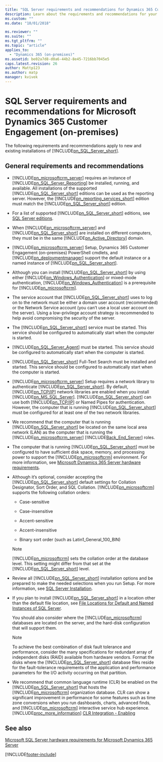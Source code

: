 ```yaml
---
title: "SQL Server requirements and recommendations for Dynamics 365 Customer Engagement (on-premises) | Microsoft Docs"
description: Learn about the requirements and recommendations for your SQL Server deployment when used with Dynamics 365 Customer Engagement (on-premises)
ms.custom: ""
ms.date: "10/01/2018"

ms.reviewer: ""
ms.suite: ""
ms.tgt_pltfrm: ""
ms.topic: "article"
applies_to: 
  - "Dynamics 365 (on-premises)"
ms.assetid: be02a7d8-d0a6-44b2-8e45-7216bb7045e5
caps.latest.revision: 26
author: Mattp123
ms.author: matp
manager: kvivek
---
```

# SQL Server requirements and recommendations for Microsoft Dynamics 365 Customer Engagement (on-premises)



The following requirements and recommendations apply to new and existing installations of [!INCLUDE[pn_SQL_Server_short](../includes/pn-sql-server-short.md)].  
  
<a name="sql_gen_rec"></a>   
## General requirements and recommendations  
  
-   [!INCLUDE[pn_microsoftcrm_server](../includes/pn-microsoftcrm-server.md)] requires an instance of [!INCLUDE[pn_SQL_Server_Reporting](../includes/pn-sql-server-reporting.md)] be installed, running, and available. All installations of the supported [!INCLUDE[pn_SQL_Server_short](../includes/pn-sql-server-short.md)] editions can be used as the reporting server. However, the [!INCLUDE[pn_reporting_services_short](../includes/pn-reporting-services-short.md)] edition must match the [!INCLUDE[pn_SQL_Server_short](../includes/pn-sql-server-short.md)] edition.  
  
-   For a list of supported [!INCLUDE[pn_SQL_Server_short](../includes/pn-sql-server-short.md)] editions, see [SQL Server editions](software-requirements-for-microsoft-dynamics-365-server.md#sql_server_editions).  
  
-   When [!INCLUDE[pn_microsoftcrm_server](../includes/pn-microsoftcrm-server.md)] and [!INCLUDE[pn_SQL_Server_short](../includes/pn-sql-server-short.md)] are installed on different computers, they must be in the same [!INCLUDE[pn_Active_Directory](../includes/pn-active-directory.md)] domain.  
  
-   [!INCLUDE[pn_microsoftcrm_server](../includes/pn-microsoftcrm-server.md)] Setup, Dynamics 365 Customer Engagement (on-premises) PowerShell cmdlets, and [!INCLUDE[pn_deploymentmanager](../includes/pn-deploymentmanager.md)] support the default instance or a named instance of [!INCLUDE[pn_SQL_Server_short](../includes/pn-sql-server-short.md)].  
  
-   Although you can install [!INCLUDE[pn_SQL_Server_short](../includes/pn-sql-server-short.md)] by using either [!INCLUDE[pn_Windows_Authentication](../includes/pn-windows-authentication.md)] or mixed-mode authentication, [!INCLUDE[pn_Windows_Authentication](../includes/pn-windows-authentication.md)] is a prerequisite for [!INCLUDE[pn_microsoftcrm](../includes/pn-microsoftcrm.md)].  
  
-   The service account that [!INCLUDE[pn_SQL_Server_short](../includes/pn-sql-server-short.md)] uses to log on to the network must be either a domain user account (recommended) or the Network Service account (you can’t use a local user account on the server). Using a low-privilege account strategy is recommended to help avoid compromising the security of the server.  
  
-   The [!INCLUDE[pn_SQL_Server_short](../includes/pn-sql-server-short.md)] service must be started. This service should be configured to automatically start when the computer is started.  
  
-   [!INCLUDE[pn_SQL_Server_Agent](../includes/pn-sql-server-agent.md)] must be started. This service should be configured to automatically start when the computer is started.  
  
-   [!INCLUDE[pn_SQL_Server_short](../includes/pn-sql-server-short.md)] Full-Text Search must be installed and started. This service should be configured to automatically start when the computer is started.  
  
-   [!INCLUDE[pn_microsoftcrm_server](../includes/pn-microsoftcrm-server.md)] Setup requires a network library to authenticate [!INCLUDE[pn_SQL_Server_short](../includes/pn-sql-server-short.md)]. By default, [!INCLUDE[pn_TCP/IP](../includes/pn_tcp_ip_md.md)] network libraries are enabled when you install [!INCLUDE[pn_MS_SQL_Server](../includes/pn-ms-sql-server.md)]. [!INCLUDE[pn_SQL_Server_short](../includes/pn-sql-server-short.md)] can use both [!INCLUDE[pn_TCP/IP](../includes/pn_tcp_ip_md.md)] or Named Pipes for authentication. However, the computer that is running [!INCLUDE[pn_SQL_Server_short](../includes/pn-sql-server-short.md)] must be configured for at least one of the two network libraries.  
  
-   We recommend that the computer that is running [!INCLUDE[pn_SQL_Server_short](../includes/pn-sql-server-short.md)] be located on the same local area network (LAN) as the computer that is running the [!INCLUDE[pn_microsoftcrm_server](../includes/pn-microsoftcrm-server.md)] [!INCLUDE[Back_End_Server](../includes/back-end-server.md)] roles. <!-- For a description of the server roles, see [Dynamics 365 Server roles](microsoft-dynamics-365-server-roles.md). --> 
  
-   The computer that is running [!INCLUDE[pn_SQL_Server_short](../includes/pn-sql-server-short.md)] must be configured to have sufficient disk space, memory, and processing power to support the [!INCLUDE[pn_microsoftcrm](../includes/pn-microsoftcrm.md)] environment. For more information, see [Microsoft Dynamics 365 Server hardware requirements](microsoft-dynamics-365-server-hardware-requirements.md).  
  
-   Although it’s optional, consider accepting the [!INCLUDE[pn_SQL_Server_short](../includes/pn-sql-server-short.md)] default settings for Collation Designator, Sort Order, and SQL Collation. [!INCLUDE[pn_microsoftcrm](../includes/pn-microsoftcrm.md)] supports the following collation orders:  
  
    -   Case-sensitive  
  
    -   Case-insensitive  
  
    -   Accent-sensitive  
  
    -   Accent-insensitive  
  
    -   Binary sort order (such as Latin1_General_100_BIN)  
  
    > [!NOTE]
    > [!INCLUDE[pn_microsoftcrm](../includes/pn-microsoftcrm.md)] sets the collation order at the database level. This setting might differ from that set at the [!INCLUDE[pn_SQL_Server_short](../includes/pn-sql-server-short.md)] level.  
  
-   Review all [!INCLUDE[pn_SQL_Server_short](../includes/pn-sql-server-short.md)] installation options and be prepared to make the needed selections when you run Setup. For more information, see [SQL Server Installation](/sql/database-engine/install-windows/installation-for-sql-server?view=sql-server-2017&preserve-view=true).  
  
-   If you plan to install [!INCLUDE[pn_SQL_Server_short](../includes/pn-sql-server-short.md)] in a location other than the default file location, see [File Locations for Default and Named Instances of SQL Server](/sql/sql-server/install/file-locations-for-default-and-named-instances-of-sql-server?view=sql-server-2017&preserve-view=true).  
  
     You should also consider where the [!INCLUDE[pn_microsoftcrm](../includes/pn-microsoftcrm.md)] databases are located on the server, and the hard-disk configuration that will support them.  
  
    > [!NOTE]
    >  To achieve the best combination of disk fault tolerance and performance, consider the many specifications for redundant array of independent disks (RAID) available from hardware vendors. Format the disks where the [!INCLUDE[pn_SQL_Server_short](../includes/pn-sql-server-short.md)] database files reside for the fault-tolerance requirements of the application and performance parameters for the I/O activity occurring on that partition.  
  
-   We recommend that common language runtime (CLR) be enabled on the [!INCLUDE[pn_SQL_Server_short](../includes/pn-sql-server-short.md)] that hosts the [!INCLUDE[pn_microsoftcrm](../includes/pn-microsoftcrm.md)] organization database. CLR can show a significant improvement in performance for some features such as time zone conversions when you run dashboards, charts, advanced finds, and [!INCLUDE[pn_microsoftcrm](../includes/pn-microsoftcrm.md)] interactive service hub experience. [!INCLUDE[proc_more_information](../includes/proc-more-information.md)] [CLR Integration - Enabling](/sql/relational-databases/clr-integration/clr-integration-enabling?view=sql-server-2017&preserve-view=true)  
<!--  
<a name="sql2016_perf"></a>   
## Improve performance when you use  Microsoft Dynamics 365 Customer Engagement (on-premises) with SQL Server 2016  
 The following settings can help improve [!INCLUDE[pn_microsoftcrm](../includes/pn-microsoftcrm.md)] application performance and should be configured on the SQL Server 2016 instance where the [!INCLUDE[pn_microsoftcrm](../includes/pn-microsoftcrm.md)] organization databases are serviced.  
  
-   Make sure you are running SQL Server 2016 with Cumulative Update 2 (CU2). [Server & Tools Blogs: Cumulative Update #2 for SQL Server 2016 RTM](/archive/blogs/sqlreleaseservices/cumulative-update-2-for-sql-server-2016-rtm)  
  
-   Configure the [!INCLUDE[pn_SQL_Server_short](../includes/pn-sql-server-short.md)] instance where the [!INCLUDE[pn_microsoftcrm](../includes/pn-microsoftcrm.md)] organization database is maintained with trace flag 1224. This setting disables lock escalation based on the number of locks and helps reduce CPU usage on SQL Server 2016.  
  
     To determine the existing trace flag 1224 setting, run the following T-SQL statement. A return value of 0 for status in the output indicates trace flag 1224 is not enabled.  
  
    ```  
    DBCC TRACESTATUS (1224)  
    ```  
  
     To set trace flag 1224 as a startup option, add the [!INCLUDE[pn_SQL_Server_short](../includes/pn-sql-server-short.md)] database engine startup option `-T1224`. [!INCLUDE[proc_more_information](../includes/proc-more-information.md)] [Database Engine Service Startup Options](/sql/database-engine/configure-windows/database-engine-service-startup-options?view=sql-server-2017)  
  
-   If not already set, configure [!INCLUDE[pn_microsoftcrm](../includes/pn-microsoftcrm.md)] organization databases to use compatibility level **110**, which is the compatibility level for [!INCLUDE[pn_SQL_Server_2012](../includes/pn-sql-server-2012.md)]. [!INCLUDE[proc_more_information](../includes/proc-more-information.md)] [View or Change the Compatibility Level of a Database](/sql/relational-databases/databases/view-or-change-the-compatibility-level-of-a-database?view=sql-server-2017)  
  
-   Configure the [!INCLUDE[pn_microsoftcrm](../includes/pn-microsoftcrm.md)] organization database to use indirect checkpoints and a target recovery time  of 60 seconds.  By default, new databases created with SQL Server 2016 use indirect checkpoints and have a default target recover time of 60 seconds. [!INCLUDE[proc_more_information](../includes/proc-more-information.md)] [Change the Target Recovery Time of a Database (SQL Server)](/sql/relational-databases/logs/change-the-target-recovery-time-of-a-database-sql-server)  
  
     To determine the existing target recovery time, run the following T-SQL statement, where *\<dbname>* is the name of the organization database. A return value of 0 indicates a target recover time has not been set.  
  
    ```  
    SELECT target_recovery_time_in_seconds FROM sys.databases WHERE name = ‘<dbname>’  
    ```  
  
     To set the target recover time of a database to 60 seconds, run the following T-SQL statement.  
  
    ```  
    ALTER DATABASE <dbname> SET TARGET_RECOVERY_TIME = 60 seconds;  
    ```  
  
 For information about SQL Server 2016 performance benefits, see [SQL Server Customer Advisory Team blog post: How SQL Server 2016 Cumulative Update 2 (CU2) can improve performance of highly concurrent workloads](/archive/blogs/sqlcat/sqlsweet16-episode-8-how-sql-server-2016-cumulative-update-2-cu2-can-improve-performance-of-highly-concurrent-workloads).  
-->
  
## See also  
[Microsoft SQL Server hardware requirements for Microsoft Dynamics 365 Server](sql-server-hardware-requirements-dynamics-365-server.md)



[!INCLUDE[footer-include](../../../includes/footer-banner.md)]